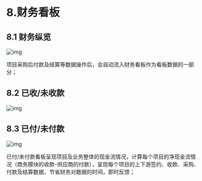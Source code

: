 # 8.财务看板
## 8.1 财务纵览

![img](https://dm-1303208826.cos.ap-guangzhou.myqcloud.com/chm/8/clip_image001.png)

项目采购后付款及结算等数据操作后，会自动流入财务看板作为看板数据的一部分；



## 8.2 已收/未收款

![img](https://dm-1303208826.cos.ap-guangzhou.myqcloud.com/chm/8/clip_image002.png)

## 8.3 已付/未付款

![img](https://dm-1303208826.cos.ap-guangzhou.myqcloud.com/chm/8/clip_image003.png)

已付/未付款看板呈现项目及业务整体的现金流情况，计算每个项目的净现金流情况（商务模块的收款-供应商的付款），呈现每个项目的上下游签约、收款、采购、付款及结算数据，节省财务对数据的时间，即时反馈；

 